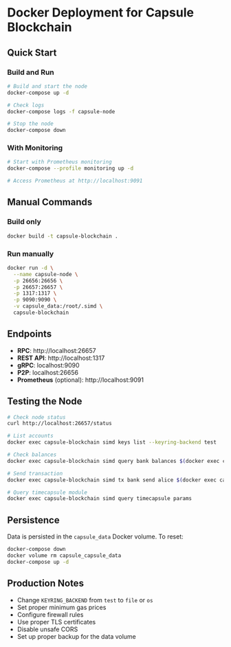 # Docker Deployment for Capsule Blockchain

## Quick Start

### Build and Run

```bash
# Build and start the node
docker-compose up -d

# Check logs
docker-compose logs -f capsule-node

# Stop the node
docker-compose down
```

### With Monitoring

```bash
# Start with Prometheus monitoring
docker-compose --profile monitoring up -d

# Access Prometheus at http://localhost:9091
```

## Manual Commands

### Build only
```bash
docker build -t capsule-blockchain .
```

### Run manually
```bash
docker run -d \
  --name capsule-node \
  -p 26656:26656 \
  -p 26657:26657 \
  -p 1317:1317 \
  -p 9090:9090 \
  -v capsule_data:/root/.simd \
  capsule-blockchain
```

## Endpoints

- **RPC**: http://localhost:26657
- **REST API**: http://localhost:1317
- **gRPC**: localhost:9090
- **P2P**: localhost:26656
- **Prometheus** (optional): http://localhost:9091

## Testing the Node

```bash
# Check node status
curl http://localhost:26657/status

# List accounts
docker exec capsule-blockchain simd keys list --keyring-backend test

# Check balances
docker exec capsule-blockchain simd query bank balances $(docker exec capsule-blockchain simd keys show alice -a --keyring-backend test)

# Send transaction
docker exec capsule-blockchain simd tx bank send alice $(docker exec capsule-blockchain simd keys show validator -a --keyring-backend test) 1000000stake --keyring-backend test --chain-id capsule-testnet-1 --yes

# Query timecapsule module
docker exec capsule-blockchain simd query timecapsule params
```

## Persistence

Data is persisted in the `capsule_data` Docker volume. To reset:

```bash
docker-compose down
docker volume rm capsule_capsule_data
docker-compose up -d
```

## Production Notes

- Change `KEYRING_BACKEND` from `test` to `file` or `os`
- Set proper minimum gas prices
- Configure firewall rules
- Use proper TLS certificates
- Disable unsafe CORS
- Set up proper backup for the data volume